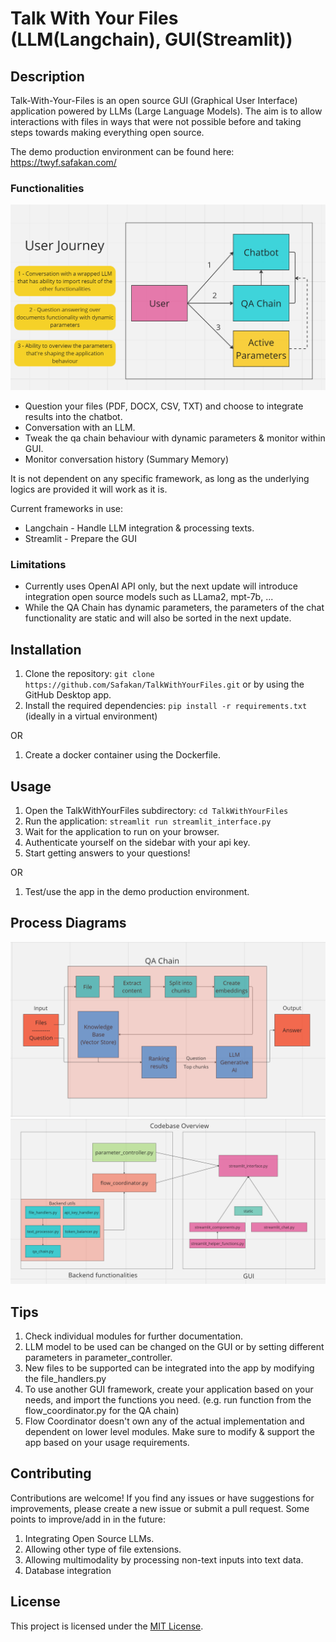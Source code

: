 # Talk With Your Files (LLM(Langchain), GUI(Streamlit))

## Description
Talk-With-Your-Files is an open source GUI (Graphical User Interface) application powered by LLMs (Large Language Models). The aim is to allow interactions with files in ways that were not possible before and taking steps towards making everything open source. 

The demo production environment can be found here: https://twyf.safakan.com/


### Functionalities
![User Journey](images/user_journey.png)
- Question your files (PDF, DOCX, CSV, TXT) and choose to integrate results into the chatbot.
- Conversation with an LLM.
- Tweak the qa chain behaviour with dynamic parameters & monitor within GUI.
- Monitor conversation history (Summary Memory)

It is not dependent on any specific framework, as long as the underlying logics are provided it will work as it is.

Current frameworks in use:
- Langchain - Handle LLM integration & processing texts.
- Streamlit - Prepare the GUI

### Limitations
- Currently uses OpenAI API only, but the next update will introduce integration open source models such as LLama2, mpt-7b, ...
- While the QA Chain has dynamic parameters, the parameters of the chat functionality are static and will also be sorted in the next update.
  
## Installation

1. Clone the repository: `git clone https://github.com/Safakan/TalkWithYourFiles.git` or by using the GitHub Desktop app.
2. Install the required dependencies: `pip install -r requirements.txt` (ideally in a virtual environment)

OR
1. Create a docker container using the Dockerfile.
   
## Usage
1. Open the TalkWithYourFiles subdirectory: `cd TalkWithYourFiles`
2. Run the application: `streamlit run streamlit_interface.py`
3. Wait for the application to run on your browser.
4. Authenticate yourself on the sidebar with your api key.
5. Start getting answers to your questions!

OR
1. Test/use the app in the demo production environment.

## Process Diagrams
![QA Chain](images/qa_chain.png)
![Codebase Overview](images/codebase_overview.png)

## Tips
1. Check individual modules for further documentation. 
2. LLM model to be used can be changed on the GUI or by setting different parameters in parameter_controller.
3. New files to be supported can be integrated into the app by modifying the file_handlers.py
4. To use another GUI framework, create your application based on your needs, and import the functions you need. (e.g. run function from the flow_coordinator.py for the QA chain)
5. Flow Coordinator doesn't own any of the actual implementation and dependent on lower level modules. Make sure to modify & support the app based on your usage requirements. 

## Contributing
Contributions are welcome! If you find any issues or have suggestions for improvements, please create a new issue or submit a pull request.
Some points to improve/add in in the future:
1. Integrating Open Source LLMs.
2. Allowing other type of file extensions.
3. Allowing multimodality by processing non-text inputs into text data.
4. Database integration

## License
This project is licensed under the [MIT License](LICENSE).


